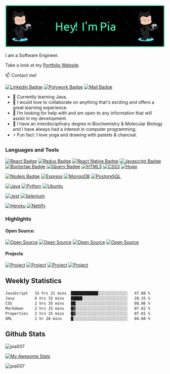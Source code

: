 <!-- Header -->
![header](github-header.png)


I am a Software Engineer.  

Take a look at my [Portfolio Website](https://www.piatorain.com)

<!-- Contacts -->
:mailbox: Contact me!

[![Linkedin Badge](https://img.shields.io/badge/-Pia_Torain-000000?style=plastic&labelColor=black&logo=linkedin&logoColor=0e76a8)](https://www.linkedin.com/in/pia-torain-dev/) [![Polywork Badge](https://img.shields.io/badge/-@FeenixRizn-000000?style=plastic&labelColor=black&logo=polywork&logoColor=e74c3c)](https://www.polywork.com/feenixrizn) [![Mail Badge](https://img.shields.io/badge/-Pia_Torain-000000?style=plastic&labelColor=black&logo=gmail&logoColor=9349c1)](mailto:piatorain@gmail.com) 

- 🔭 Currently learning Java.
- 👯 I would love to collaborate on anything that's exciting and offers a great learning experience.
- 🤔 I’m looking for help with and am open to any information that will assist in my development.
- 💬 I have an interdisciplinary degree in Biochemistry & Molecular Biology and I have always had a interest in computer programming. 
- ⚡ Fun fact: I love yoga and drawing with pastels & charcoal.
   

<!-- [![Polywork](https://img.shields.io/badge/<SUBJECT>-<STATUS>-<COLOR>.svg)](https://shields.io/) -->


<!-- Skills -->
### Languages and Tools

 [![React Badge](https://img.shields.io/badge/-React-000000?style=plastic&labelColor=black&logo=react&logoColor=61DBFB)](#) [![Redux Badge](https://img.shields.io/badge/-Redux-000000?style=plastic&labelColor=black&logo=redux&logoColor=764ABC)](#) [![React Native Badge](https://img.shields.io/badge/-React_Native-000000?style=plastic&labelColor=black&logo=react&logoColor=FFFFFF)](#) [![Javascript Badge](https://img.shields.io/badge/-Javascript-000000?style=plastic&labelColor=black&logo=javascript&logoColor=F0DB4F)](#) <br/>[![Bootsrtap Badge](https://img.shields.io/badge/-Bootstrap-000000?style=plastic&labelColor=black&logo=bootstrap&logoColor=553C7B)](#) [![jQuery Badge](https://img.shields.io/badge/-jQuery-000000?style=plastic&labelColor=black&logo=jQuery&logoColor=0868AC)](#) [![HTML5](https://img.shields.io/badge/-HTML5-000000?style=plastic&labelColor=black&logo=HTML5&logoColor=E34C26)](#) [![CSS3](https://img.shields.io/badge/-CSS3-000000?style=plastic&labelColor=black&logo=css3&logoColor=2965f1)](#)
 [![Hugo](https://img.shields.io/badge/-Hugo-000000?style=plastic&labelColor=black&logo=hugo&logoColor=FFFFFF)](#)
  <br/>
 
 [![Nodejs Badge](https://img.shields.io/badge/-Nodejs-000000?style=plastic&labelColor=black&logo=node.js&logoColor=3C873A)](#)
 [![Express](https://img.shields.io/badge/-Express-000000?style=plastic&labelColor=black&logo=express&logoColor=FFFFFF)](#)
 [![MongoDB](https://img.shields.io/badge/-MongoDB-000000?style=plastic&labelColor=black&logo=mongodb&logoColor=4DB333D)](#) [![PostgreSQL](https://img.shields.io/badge/-PostgreSQL-000000?style=plastic&labelColor=black&logo=postgresql&logoColor=4DB333D)](#)
 
 [![Java](https://img.shields.io/badge/Java-000000?style=plastic&labelColor=black&logo=openjdk&logoColor=ED8B00)](#)
 [![Python](https://img.shields.io/badge/-Python-000000?style=plastic&labelColor=black&logo=python&logoColor=)](#)
 [![Ubuntu](https://img.shields.io/badge/-Ubuntu-000000?style=plastic&labelColor=black&logo=ubuntu&logoColor=E95420)](#)
 
 [![Jest](https://img.shields.io/badge/-Jest-000000?style=plastic&labelColor=black&logo=jest&logoColor=C21325)](#)
 [![Selenium](https://img.shields.io/badge/-Selenium-000000?style=plastic&labelColor=black&logo=selenium&logoColor=403BO2A)](#)
 
 [![Heroku](https://img.shields.io/badge/Heroku-000000?style=plastic&labelColor=000000&logo=heroku&logoColor=8e06fd)](#)
 [![Netlify](https://img.shields.io/badge/Netlify-000000?style=plastic&logo=netlify&logoColor=00C7B7)](#)


 

### Highlights
#### Open Source: 
  [![Open Source ](https://img.shields.io/badge/-Cdev-51ecb5?style=plastic&labelColor)](https://github.com/cdev-framework/cdev-website) [![Open Source ](https://img.shields.io/badge/-Social_Media_App_1-51ecb5?style=plastic&labelColor)](https://github.com/reskillamericans/SMA-Team-1) [![Open Source](https://img.shields.io/badge/-Social_Media_App_3-51ecb5?style=plastic&labelColor)](https://github.com/reskillamericans/SMA-Team-3) 
  [![Open Source](https://img.shields.io/badge/-Social_Media_App_2-51ecb5?style=plastic&labelColor)](https://github.com/reskillamericans/SMA-Team-2)
#### Projects
  [![Project](https://img.shields.io/badge/-Viva_Las_Vegas-51ecb5?style=plastic&labelColor)](https://viva-las-vegas.herokuapp.com/)
  [![Project](https://img.shields.io/badge/-Host_a_Healthcare_Hero-51ecb5?style=plastic&labelColor)](https://hostahealtcarehero.netlify.app/)
  [![Project](https://img.shields.io/badge/-JavaScript_Algorithms-51ecb5?style=plastic&labelColor)](https://js-algorithms.com/) [![ Project](https://img.shields.io/badge/-Jubilee-51ecb5?style=plastic&labelColor)](https://pia007.github.io/Jubilee/)



<!-- Stats -->
## Weekly Statistics

  <!--START_SECTION:waka-->

```text
JavaScript   15 hrs 21 mins  ████████████░░░░░░░░░░░░░   47.80 %
Java         6 hrs 32 mins   █████░░░░░░░░░░░░░░░░░░░░   20.35 %
CSS          2 hrs 35 mins   ██░░░░░░░░░░░░░░░░░░░░░░░   08.06 %
Markdown     2 hrs 15 mins   █▓░░░░░░░░░░░░░░░░░░░░░░░   07.02 %
Properties   2 hrs 15 mins   █▓░░░░░░░░░░░░░░░░░░░░░░░   07.01 %
XML          1 hr 28 mins    █░░░░░░░░░░░░░░░░░░░░░░░░   04.60 %
```

<!--END_SECTION:waka-->

## Github Stats

<p align="left"> <img src="https://komarev.com/ghpvc/?username=pia007&label=Profile%20views&labelColor=51ecb5&color=51ecb5&style=plastic" alt="pia007" /> 
</p>

[![My Awesome Stats](https://awesome-github-stats.azurewebsites.net/user-stats/pia007?cardType=github&theme=dark&Border=51ECB5&Text=51ECB5&Icon=51ECB5&Title=51ECB5&Ring=51ECB5)](#)

<p align="left">
<img align="left" src="https://github-readme-stats.vercel.app/api/top-langs/?username=pia007&&theme=dark&title_color=51ECB5&text_color=51ECB5&border_color=51ecb5&langs_count=8&layout=compact" alt="pia007" />
</p>







